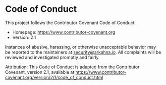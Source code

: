 # Code of Conduct

This project follows the Contributor Covenant Code of Conduct.

- Homepage: https://www.contributor-covenant.org
- Version: 2.1

Instances of abusive, harassing, or otherwise unacceptable behavior may be reported to the maintainers at security@arkahna.io. All complaints will be reviewed and investigated promptly and fairly.

Attribution: This Code of Conduct is adapted from the Contributor Covenant, version 2.1, available at https://www.contributor-covenant.org/version/2/1/code_of_conduct.html